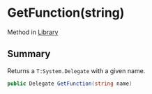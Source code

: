 # GetFunction(string)

Method in [Library](/api/csharp/yarn.library.md)

## Summary


Returns a  <code>T:System.Delegate</code>  with a given name.


```csharp
public Delegate GetFunction(string name)
```

